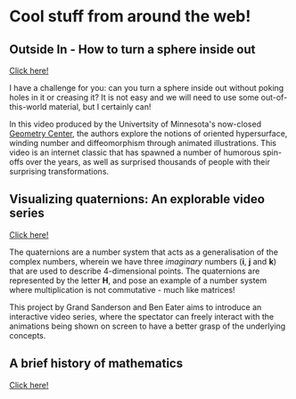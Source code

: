 # Cool stuff from around the web!

## Outside In - How to turn a sphere inside out

[Click here!](https://www.youtube.com/watch?v=OI-To1eUtuU)
		
I have a challenge for you: can you turn a sphere inside out without poking
holes in it or creasing it?
It is not easy and we will need to use some out-of-this-world material, but I
certainly can!

In this video produced by the Univertsity of Minnesota's now-closed
[Geometry Center](http://www.geom.uiuc.edu/), the authors explore the notions
of oriented hypersurface, winding number and diffeomorphism through
animated illustrations.
This video is an internet classic that has spawned a number of humorous
spin-offs over the years, as well as surprised thousands of people with their
surprising transformations.

## Visualizing quaternions: An explorable video series

[Click here!](https://eater.net/quaternions/)

The quaternions are a number system that acts as a generalisation of the
complex numbers, wherein we have three _imaginary_ numbers (**i**, **j** and
**k**) that are used to describe 4-dimensional points.
The quaternions are represented by the letter **H**, and pose an example of a
number system where multiplication is not commutative - much like matrices!

This project by Grand Sanderson and Ben Eater aims to introduce an interactive
video series, where the spectator can freely interact with the animations
being shown on screen to have a better grasp of the underlying concepts.

## A brief history of mathematics

[Click here!](https://www.bbc.co.uk/programmes/b00srz5b/episodes/downloads)
